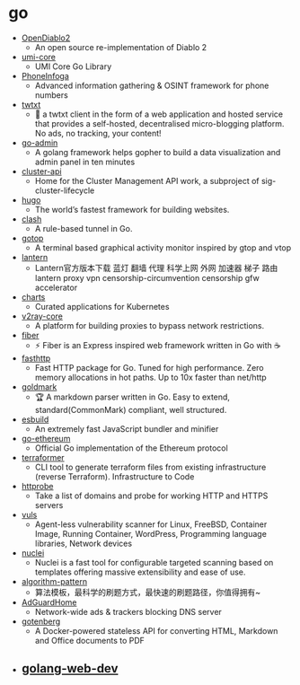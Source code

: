 # go
- [OpenDiablo2](https://github.com/OpenDiablo2/OpenDiablo2)
  - An open source re-implementation of Diablo 2
- [umi-core](https://github.com/umi-top/umi-core)
  - UMI Core Go Library
- [PhoneInfoga](https://github.com/sundowndev/PhoneInfoga)
  - Advanced information gathering & OSINT framework for phone numbers
- [twtxt](https://github.com/prologic/twtxt)
  - 📕 a twtxt client in the form of a web application and hosted service that provides a self-hosted, decentralised micro-blogging platform. No ads, no tracking, your content!
- [go-admin](https://github.com/GoAdminGroup/go-admin)
  - A golang framework helps gopher to build a data visualization and admin panel in ten minutes
- [cluster-api](https://github.com/kubernetes-sigs/cluster-api)
  - Home for the Cluster Management API work, a subproject of sig-cluster-lifecycle
- [hugo](https://github.com/gohugoio/hugo)
  - The world’s fastest framework for building websites.
- [clash](https://github.com/Dreamacro/clash)
  - A rule-based tunnel in Go.
- [gotop](https://github.com/cjbassi/gotop)
  - A terminal based graphical activity monitor inspired by gtop and vtop
- [lantern](https://github.com/getlantern/lantern)
  - Lantern官方版本下载 蓝灯 翻墙 代理 科学上网 外网 加速器 梯子 路由 lantern proxy vpn censorship-circumvention censorship gfw accelerator
- [charts](https://github.com/helm/charts)
  - Curated applications for Kubernetes
- [v2ray-core](https://github.com/v2ray/v2ray-core)
  - A platform for building proxies to bypass network restrictions.
- [fiber](https://github.com/gofiber/fiber)
  - ⚡️ Fiber is an Express inspired web framework written in Go with ☕️
- [fasthttp](https://github.com/valyala/fasthttp)
  - Fast HTTP package for Go. Tuned for high performance. Zero memory allocations in hot paths. Up to 10x faster than net/http
- [goldmark](https://github.com/yuin/goldmark)
  - 🏆 A markdown parser written in Go. Easy to extend, standard(CommonMark) compliant, well structured.
- [esbuild](https://github.com/evanw/esbuild)
  - An extremely fast JavaScript bundler and minifier
- [go-ethereum](https://github.com/ethereum/go-ethereum)
  - Official Go implementation of the Ethereum protocol
- [terraformer](https://github.com/GoogleCloudPlatform/terraformer)
  - CLI tool to generate terraform files from existing infrastructure (reverse Terraform). Infrastructure to Code
- [httprobe](https://github.com/tomnomnom/httprobe)
  - Take a list of domains and probe for working HTTP and HTTPS servers
- [vuls](https://github.com/future-architect/vuls)
  - Agent-less vulnerability scanner for Linux, FreeBSD, Container Image, Running Container, WordPress, Programming language libraries, Network devices
- [nuclei](https://github.com/projectdiscovery/nuclei)
  - Nuclei is a fast tool for configurable targeted scanning based on templates offering massive extensibility and ease of use.
- [algorithm-pattern](https://github.com/greyireland/algorithm-pattern)
  - 算法模板，最科学的刷题方式，最快速的刷题路径，你值得拥有~
- [AdGuardHome](https://github.com/AdguardTeam/AdGuardHome)
  - Network-wide ads & trackers blocking DNS server
- [gotenberg](https://github.com/thecodingmachine/gotenberg)
  - A Docker-powered stateless API for converting HTML, Markdown and Office documents to PDF
- [golang-web-dev](https://github.com/GoesToEleven/golang-web-dev)
  - 
